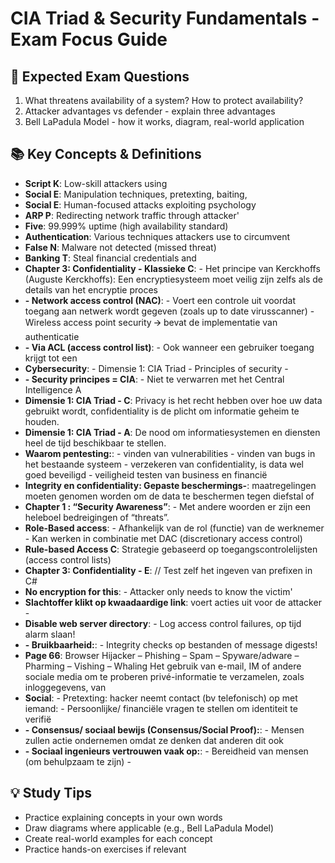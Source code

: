 # CIA Triad & Security Fundamentals - Exam Focus Guide

## 🎯 Expected Exam Questions
1. What threatens availability of a system? How to protect availability?
2. Attacker advantages vs defender - explain three advantages
3. Bell LaPadula Model - how it works, diagram, real-world application

## 📚 Key Concepts & Definitions
- **Script K**: Low-skill attackers using
- **Social E**: Manipulation techniques, pretexting, baiting,
- **Social E**: Human-focused attacks exploiting psychology
- **ARP P**: Redirecting network traffic through attacker'
- **Five**: 99.999% uptime (high availability standard)
- **Authentication**: Various techniques attackers use to circumvent
- **False N**: Malware not detected (missed threat)
- **Banking T**: Steal financial credentials and
- **Chapter 3: Confidentiality - Klassieke C**: - Het principe van Kerckhoffs (Auguste Kerckhoffs): Een encryptiesysteem moet veilig zijn zelfs als de details van het encryptie proces
- **- Network access control (NAC)**: - Voert een controle uit voordat toegang aan netwerk wordt gegeven (zoals up to date virusscanner) - Wireless access point security 🡪 bevat de implementatie van authenticatie
- **- Via ACL (access control list)**: - Ook wanneer een gebruiker toegang krijgt tot een
- **Cybersecurity**: - Dimensie 1: CIA Triad - Principles of security -
- **- Security principes = CIA**: - Niet te verwarren met het Central Intelligence A
- **Dimensie 1: CIA Triad - C**: Privacy is het recht hebben over hoe uw data gebruikt wordt, confidentiality is de plicht om informatie geheim te houden.
- **Dimensie 1: CIA Triad - A**: De nood om informatiesystemen en diensten heel de tijd beschikbaar te stellen.
- **Waarom pentesting:**: - vinden van vulnerabilities - vinden van bugs in het bestaande systeem - verzekeren van confidentiality, is data wel goed beveiligd - veiligheid testen van business en financië
- **Integrity en confidentiality: Gepaste beschermings-**: maatregelingen moeten genomen worden om de data te beschermen tegen diefstal of
- **Chapter 1 : “Security Awareness”**: - Met andere woorden er zijn een heleboel bedreigingen of “threats”.
- **Role-Based access**: - Afhankelijk van de rol (functie) van de werknemer - Kan werken in combinatie met DAC (discretionary access control)
- **Rule-based Access C**: Strategie gebaseerd op toegangscontrolelijsten (access control lists)
- **Chapter 3: Confidentiality - E**: // Test zelf het ingeven van prefixen in C#
- **No encryption for this**: - Attacker only needs to know the victim'
- **Slachtoffer klikt op kwaadaardige link**: voert acties uit voor de attacker -
- **Disable web server directory**: - Log access control failures, op tijd alarm slaan!
- **- Bruikbaarheid:**: - Integrity checks op bestanden of message digests!
- **Page 66**: Browser Hijacker – Phishing – Spam – Spyware/adware – Pharming – Vishing – Whaling Het gebruik van e-mail, IM of andere sociale media om te proberen privé-informatie te verzamelen, zoals inloggegevens, van
- **Social**: - Pretexting: hacker neemt contact (bv telefonisch) op met iemand: - Persoonlijke/ financiële vragen te stellen om identiteit te verifië
- **- Consensus/ sociaal bewijs (Consensus/Social Proof):**: - Mensen zullen actie ondernemen omdat ze denken dat anderen dit ook
- **- Sociaal ingenieurs vertrouwen vaak op:**: - Bereidheid van mensen (om behulpzaam te zijn) -

## 💡 Study Tips
- Practice explaining concepts in your own words
- Draw diagrams where applicable (e.g., Bell LaPadula Model)
- Create real-world examples for each concept
- Practice hands-on exercises if relevant

